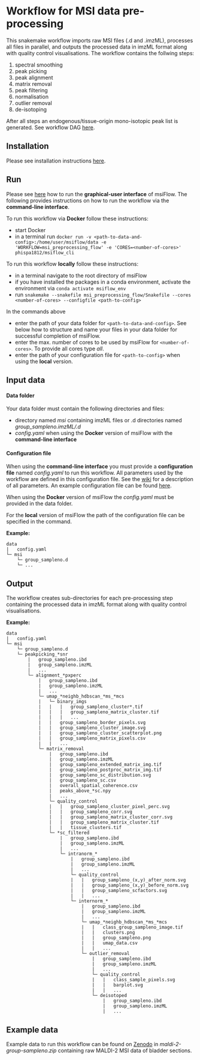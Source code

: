 # Workflow for MSI data pre-processing
This snakemake workflow imports raw MSI files (.d and .imzML), processes all files in parallel, and outputs the 
processed data in imzML format along with quality control visualisations. The workflow contains the follwing steps:
1. spectral smoothing
2. peak picking
3. peak alignment
4. matrix removal
5. peak filtering
6. normalisation
7. outlier removal
8. de-isotoping 

After all steps an endogenous/tissue-origin mono-isotopic peak list is generated. See workflow DAG 
[here](https://github.com/Immunodynamics-Engel-Lab/msiflow/blob/main/msi_preprocessing_flow/dag.pdf).

## Installation
Please see installation instructions [here](https://github.com/Immunodynamics-Engel-Lab/msiflow).

## Run
Please see [here](https://github.com/Immunodynamics-Engel-Lab/msiflow) how to run the **graphical-user interface** of msiFlow.
The following provides instructions on how to run the workflow via the **command-line interface**.

To run this workflow via **Docker** follow these instructions:
  - start Docker
  - in a terminal run `docker run -v <path-to-data-and-config>:/home/user/msiflow/data -e 'WORKFLOW=msi_preprocessing_flow' -e 'CORES=<number-of-cores>' phispa1812/msiflow_cli`

To run this workflow **locally** follow these instructions:
- in a terminal navigate to the root directory of msiFlow
- if you have installed the packages in a conda environment, activate the environment via `conda activate msiflow_env`
- run `snakemake --snakefile msi_preprocessing_flow/Snakefile --cores <number-of-cores> --configfile <path-to-config>`

In the commands above
- enter the path of your data folder for `<path-to-data-and-config>`. See below how to structure and 
name your files in your data folder for successful completion of msiFlow.
- enter the max. number of cores to be used by msiFlow for `<number-of-cores>`. To provide all cores type *all*.
- enter the path of your configuration file for `<path-to-config>` when using the **local** version. 

## Input data
#### Data folder
Your data folder must contain the following directories and files:
- directory named *msi* containing imzML files or .d directories named *group_sampleno.imzML/.d*
- *config.yaml* when using the **Docker** version of msiFlow with the **command-line interface** 

#### Configuration file
When using the **command-line interface** you must provide a **configuration file** named *config.yaml* to run this workflow. All parameters used by the workflow are defined in
this configuration file. See the [wiki](https://github.com/Immunodynamics-Engel-Lab/msiflow/wiki/Parameters#msi-preprocessing-workflow) for a description of all parameters. An example configuration file can be
found [here](https://github.com/Immunodynamics-Engel-Lab/msiflow/blob/main/msi_segmentation_flow/data/config.yaml).

When using the **Docker** version of msiFlow the *config.yaml* must be provided in the data folder. 

For the **local** version of msiFlow the path of the configuration file can be specified in the command.

**Example:**
```
data
|   config.yaml
└─ msi
    └─ group_sampleno.d
    └─ ...
```

## Output
The workflow creates sub-directories for each pre-processing step containing the processed data in imzML format along 
with quality control visualisations.

**Example:**
```
data
|   config.yaml
└─ msi
    └─ group_sampleno.d
    └─ peakpicking_*snr
        |   group_sampleno.ibd
        |   group_sampleno.imzML
        |   ...
        └─ alignment_*pxperc
            |   group_sampleno.ibd
            |   group_sampleno.imzML
            |   ...
            └─ umap_*neighb_hdbscan_*ms_*mcs
            |   └─ binary_imgs
            |   |   |   group_sampleno_cluster*.tif  
            |   |   |   group_sampleno_matrix_cluster.tif
            |   |   |   ...
            |   |   group_sampleno_border_pixels.svg
            |   |   group_sampleno_cluster_image.svg
            |   |   group_sampleno_cluster_scatterplot.png
            |   |   group_sampleno_matrix_pixels.csv
            |   |   ...
            └─ matrix_removal
                |   group_sampleno.ibd
                |   group_sampleno.imzML
                |   group_sampleno_extended_matrix_img.tif
                |   group_sampleno_postproc_matrix_img.tif
                |   group_sampleno_sc_distribution.svg
                |   group_sampleno_sc.csv
                |   overall_spatial_coherence.csv
                |   peaks_above_*sc.npy
                |   ...
                └─ quality_control
                |   |   group_sampleno_cluster_pixel_perc.svg
                |   |   group_sampleno_corr.svg
                |   |   group_sampleno_matrix_cluster_corr.svg
                |   |   group_sampleno_matrix_cluster.tif
                |   |   tissue_clusters.tif
                └─ *sc_filtered
                    |   group_sampleno.ibd   
                    |   group_sampleno.imzML
                    |   ...
                    └─ intranorm_*
                        |   group_sampleno.ibd   
                        |   group_sampleno.imzML 
                        |   ...  
                        └─ quality_control
                        |   |   group_sampleno_(x,y)_after_norm.svg
                        |   |   group_sampleno_(x,y)_before_norm.svg
                        |   |   group_sampleno_scfactors.svg
                        |   |   ...
                        └─ internorm_*
                            |   group_sampleno.ibd   
                            |   group_sampleno.imzML 
                            |   ...   
                            └─ umap_*neighb_hdbscan_*ms_*mcs
                            |   |   class_group_sampleno_image.tif
                            |   |   clusters.png
                            |   |   group_sampleno.png
                            |   |   umap_data.csv
                            |   |   ...
                            └─ outlier_removal
                                |   group_sampleno.ibd   
                                |   group_sampleno.imzML  
                                |   ...
                                └─ quality_control
                                |   |   class_sample_pixels.svg
                                |   |   barplot.svg
                                |   |   ...
                                └─ deisotoped
                                    |   group_sampleno.ibd   
                                    |   group_sampleno.imzML   
                                    |   ...
```

## Example data
Example data to run this workflow can be found on [Zenodo](https://doi.org/10.5281/zenodo.11913042) in *maldi-2-group-sampleno.zip* containing raw MALDI-2 MSI data of bladder sections.